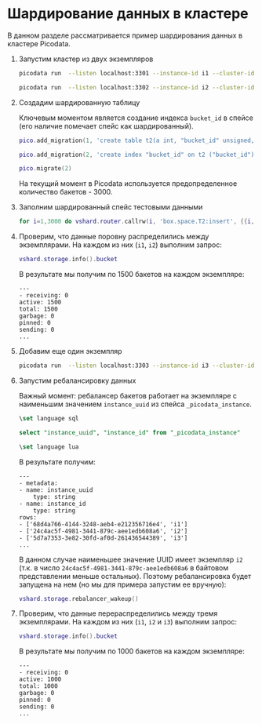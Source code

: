 # Шардирование данных в кластере

В данном разделе рассматривается пример шардирования данных в кластере Picodata.

1. Запустим кластер из двух экземпляров
    ```sh
    picodata run  --listen localhost:3301 --instance-id i1 --cluster-id c1 --peer localhost:3301,localhost:3302,localhost:3303

    picodata run  --listen localhost:3302 --instance-id i2 --cluster-id c1 --peer localhost:3301,localhost:3302,localhost:3303
    ```
1. Создадим шардированную таблицу
    
    Ключевым моментом является создание индекса `bucket_id` в спейсе (его наличие помечает спейс как шардированный). 
    ```lua
    pico.add_migration(1, 'create table t2(a int, "bucket_id" unsigned, primary key (a));')

    pico.add_migration(2, 'create index "bucket_id" on t2 ("bucket_id");')

    pico.migrate(2)
    ```
    На текущий момент в Picodata используется предопределенное количество бакетов - 3000.
1. Заполним шардированный спейс тестовыми данными
    ```lua
    for i=1,3000 do vshard.router.callrw(i, 'box.space.T2:insert', {{i, i}}) end
    ```
1. Проверим, что данные поровну распределились между экземплярами.
    На каждом из них (`i1`, `i2`) выполним запрос:
    ```lua
    vshard.storage.info().bucket
    ```
    В результате мы получим по 1500 бакетов на каждом экземпляре:
    ```
    ---
    - receiving: 0
    active: 1500
    total: 1500
    garbage: 0
    pinned: 0
    sending: 0
    ...
    ```
1. Добавим еще один экземпляр
    ```sh
    picodata run  --listen localhost:3303 --instance-id i3 --cluster-id c1 --peer localhost:3301,localhost:3302,localhost:3303
    ```
1. Запустим ребалансировку данных

    Важный момент: ребалансер бакетов работает на экземпляре с наименьшим значением `instance_uuid` из спейса `_picodata_instance`.
    ```sql
    \set language sql

    select "instance_uuid", "instance_id" from "_picodata_instance"

    \set language lua
    ```
    В результате получим:
    ```
    ---
    - metadata:
    - name: instance_uuid
        type: string
    - name: instance_id
        type: string
    rows:
    - ['68d4a766-4144-3248-aeb4-e212356716e4', 'i1']
    - ['24c4ac5f-4981-3441-879c-aee1edb608a6', 'i2']
    - ['5d7a7353-3e82-30fd-af0d-261436544389', 'i3']
    ...
    ```
    В данном случае наименьшее значение UUID имеет экземпляр `i2` (т.к. в число `24c4ac5f-4981-3441-879c-aee1edb608a6` в байтовом представлении меньше остальных). Поэтому ребалансировка будет запущена на нем (но мы для примера запустим ее вручную):
    ```lua
    vshard.storage.rebalancer_wakeup()
    ```
1. Проверим, что данные перераспределились между тремя экземплярами.
    На каждом из них (`i1`, `i2` и `i3`) выполним запрос:
    ```lua
    vshard.storage.info().bucket
    ```
    В результате мы получим по 1000 бакетов на каждом экземпляре:
    ```
    ---
    - receiving: 0
    active: 1000
    total: 1000
    garbage: 0
    pinned: 0
    sending: 0
    ...
    ```
